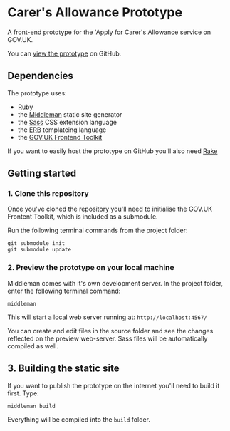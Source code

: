 # Carer's Allowance Prototype

A front-end prototype for the 'Apply for Carer's Allowance service on GOV.UK.

You can [view the prototype](http://alphagov.github.io/carers-allowance-prototype/) on GitHub.


## Dependencies

The prototype uses:

* [Ruby](https://www.ruby-lang.org/en/)
* the [Middleman](http://middlemanapp.com) static site generator
* the [Sass](http://sass-lang.com/) CSS extension language
* the [ERB](http://middlemanapp.com/basics/templates/) templateing language
* the [GOV.UK Frontend Toolkit](https://github.com/alphagov/govuk_frontend_toolkit)

If you want to easily host the prototype on GitHub you'll also need [Rake](http://rake.rubyforge.org/)

## Getting started

### 1. Clone this repository

Once you've cloned the repository you'll need to initialise the GOV.UK Frontent Toolkit, which is included as a submodule.

Run the following terminal commands from the project folder:

	git submodule init
	git submodule update


### 2. Preview the prototype on your local machine

Middleman comes with it's own development server. In the project folder, enter the following terminal command:

	middleman

This will start a local web server running at: `http://localhost:4567/`

You can create and edit files in the source folder and see the changes reflected on the preview web-server. Sass files will be automatically compiled as well.

## 3. Building the static site

If you want to publish the prototype on the internet you'll need to build it first. Type:

	middleman build

Everything will be compiled into the `build` folder.

